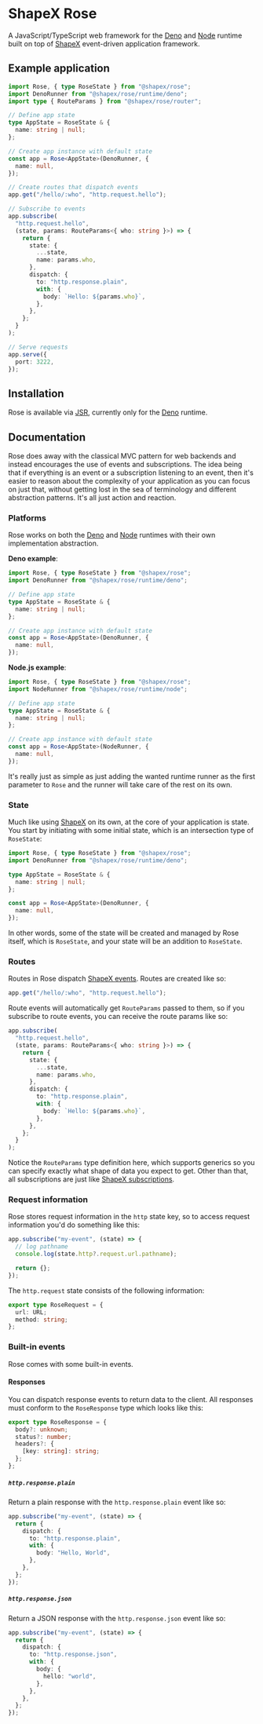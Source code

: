 # ShapeX Rose

A JavaScript/TypeScript web framework for the [Deno](https://deno.com) and [Node](https://nodejs.org) runtime built on top of [ShapeX](https://github.com/tryshapex/shapex) event-driven application framework.

## Example application

```typescript
import Rose, { type RoseState } from "@shapex/rose";
import DenoRunner from "@shapex/rose/runtime/deno";
import type { RouteParams } from "@shapex/rose/router";

// Define app state
type AppState = RoseState & {
  name: string | null;
};

// Create app instance with default state
const app = Rose<AppState>(DenoRunner, {
  name: null,
});

// Create routes that dispatch events
app.get("/hello/:who", "http.request.hello");

// Subscribe to events
app.subscribe(
  "http.request.hello",
  (state, params: RouteParams<{ who: string }>) => {
    return {
      state: {
        ...state,
        name: params.who,
      },
      dispatch: {
        to: "http.response.plain",
        with: {
          body: `Hello: ${params.who}`,
        },
      },
    };
  }
);

// Serve requests
app.serve({
  port: 3222,
});
```

## Installation

Rose is available via [JSR](https://jsr.io/@shapex/rose), currently only for the [Deno](https://deno.com) runtime.

## Documentation

Rose does away with the classical MVC pattern for web backends and instead encourages the use of events and subscriptions. The idea being that if everything is an event or a subscription listening to an event, then it's easier to reason about the complexity of your application as you can focus on just that, without getting lost in the sea of terminology and different abstraction patterns. It's all just action and reaction.

### Platforms

Rose works on both the [Deno](https://deno.com) and [Node](https://nodejs.org) runtimes with their own implementation abstraction.

**Deno example**:

```typescript
import Rose, { type RoseState } from "@shapex/rose";
import DenoRunner from "@shapex/rose/runtime/deno";

// Define app state
type AppState = RoseState & {
  name: string | null;
};

// Create app instance with default state
const app = Rose<AppState>(DenoRunner, {
  name: null,
});
```

**Node.js example**:

```typescript
import Rose, { type RoseState } from "@shapex/rose";
import NodeRunner from "@shapex/rose/runtime/node";

// Define app state
type AppState = RoseState & {
  name: string | null;
};

// Create app instance with default state
const app = Rose<AppState>(NodeRunner, {
  name: null,
});
```

It's really just as simple as just adding the wanted runtime runner as the first parameter to `Rose` and the runner
will take care of the rest on its own.

### State

Much like using [ShapeX](https://github.com/tryshapex/shapex) on its own, at the core of your application is state. You start by initiating with some initial state, which is an intersection type of `RoseState`:

```typescript
import Rose, { type RoseState } from "@shapex/rose";
import DenoRunner from "@shapex/rose/runtime/deno";

type AppState = RoseState & {
  name: string | null;
};

const app = Rose<AppState>(DenoRunner, {
  name: null,
});
```

In other words, some of the state will be created and managed by Rose itself, which is `RoseState`, and your state will be an addition to `RoseState`.

### Routes

Routes in Rose dispatch [ShapeX events](https://github.com/tryshapex/shapex?tab=readme-ov-file#events). Routes are created like so:

```typescript
app.get("/hello/:who", "http.request.hello");
```

Route events will automatically get `RouteParams` passed to them, so if you subscribe to route events, you can receive the route params like so:

```typescript
app.subscribe(
  "http.request.hello",
  (state, params: RouteParams<{ who: string }>) => {
    return {
      state: {
        ...state,
        name: params.who,
      },
      dispatch: {
        to: "http.response.plain",
        with: {
          body: `Hello: ${params.who}`,
        },
      },
    };
  }
);
```

Notice the `RouteParams` type definition here, which supports generics so you can specify exactly what shape of data you expect to get. Other than that, all subscriptions are just like [ShapeX subscriptions](https://github.com/tryshapex/shapex?tab=readme-ov-file#subscriptions).

### Request information

Rose stores request information in the `http` state key, so to access request information you'd do something like this:

```typescript
app.subscribe("my-event", (state) => {
  // log pathname
  console.log(state.http?.request.url.pathname);

  return {};
});
```

The `http.request` state consists of the following information:

```typescript
export type RoseRequest = {
  url: URL;
  method: string;
};
```

### Built-in events

Rose comes with some built-in events.

#### Responses

You can dispatch response events to return data to the client. All responses must conform to the `RoseResponse` type which looks like this:

```typescript
export type RoseResponse = {
  body?: unknown;
  status?: number;
  headers?: {
    [key: string]: string;
  };
};
```

##### `http.response.plain`

Return a plain response with the `http.response.plain` event like so:

```typescript
app.subscribe("my-event", (state) => {
  return {
    dispatch: {
      to: "http.response.plain",
      with: {
        body: "Hello, World",
      },
    },
  };
});
```

##### `http.response.json`

Return a JSON response with the `http.response.json` event like so:

```typescript
app.subscribe("my-event", (state) => {
  return {
    dispatch: {
      to: "http.response.json",
      with: {
        body: {
          hello: "world",
        },
      },
    },
  };
});
```
